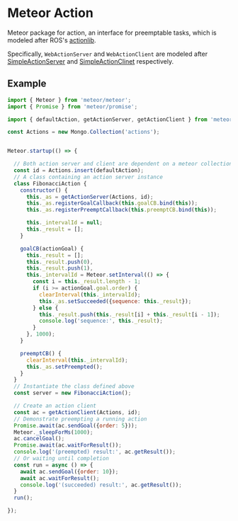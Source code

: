 # Meteor Action

Meteor package for action, an interface for preemptable tasks, which is modeled after ROS's [actionlib](http://wiki.ros.org/actionlib).

Specifically, `WebActionServer` and `WebActionClient` are modeled after [SimpleActionServer](http://docs.ros.org/jade/api/actionlib/html/classactionlib_1_1simple__action__server_1_1SimpleActionServer.html) and [SimpleActionClinet](http://docs.ros.org/jade/api/actionlib/html/classactionlib_1_1simple__action__client_1_1SimpleActionClient.html) respectively.

## Example

```js
import { Meteor } from 'meteor/meteor';
import { Promise } from 'meteor/promise';

import { defaultAction, getActionServer, getActionClient } from 'meteor/mjyc:action';

const Actions = new Mongo.Collection('actions');


Meteor.startup(() => {

  // Both action server and client are dependent on a meteor collection
  const id = Actions.insert(defaultAction);
  // A class containing an action server instance
  class FibonacciAction {
    constructor() {
      this._as = getActionServer(Actions, id);
      this._as.registerGoalCallback(this.goalCB.bind(this));
      this._as.registerPreemptCallback(this.preemptCB.bind(this));

      this._intervalId = null;
      this._result = [];
    }

    goalCB(actionGoal) {
      this._result = [];
      this._result.push(0),
      this._result.push(1),
      this._intervalId = Meteor.setInterval(() => {
        const i = this._result.length - 1;
        if (i >= actionGoal.goal.order) {
          clearInterval(this._intervalId);
          this._as.setSucceeded({sequence: this._result});
        } else {
          this._result.push(this._result[i] + this._result[i - 1]);
          console.log('sequence:', this._result);
        }
      }, 1000);
    }

    preemptCB() {
      clearInterval(this._intervalId);
      this._as.setPreempted();
    }
  }
  // Instantiate the class defined above
  const server = new FibonacciAction();

  // Create an action client
  const ac = getActionClient(Actions, id);
  // Demonstrate preempting a running action
  Promise.await(ac.sendGoal({order: 5}));
  Meteor._sleepForMs(1000);
  ac.cancelGoal();
  Promise.await(ac.waitForResult());
  console.log('(preempted) result:', ac.getResult());
  // Or waiting until completion
  const run = async () => {
    await ac.sendGoal({order: 10});
    await ac.waitForResult();
    console.log('(succeeded) result:', ac.getResult());
  }
  run();

});
```
